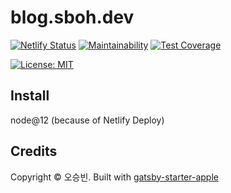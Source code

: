 # blog.sboh.dev

[![Netlify Status](https://api.netlify.com/api/v1/badges/56e62a7e-9007-4251-9729-8060fd401dc0/deploy-status)](https://app.netlify.com/sites/blog-sboh/deploys)
[![Maintainability](https://api.codeclimate.com/v1/badges/8376480808d39374911d/maintainability)](https://codeclimate.com/github/sboh1214/blog.sboh.dev/maintainability)
[![Test Coverage](https://api.codeclimate.com/v1/badges/8376480808d39374911d/test_coverage)](https://codeclimate.com/github/sboh1214/blog.sboh.dev/test_coverage)

[![License: MIT](https://img.shields.io/badge/License-MIT-yellow.svg)](https://opensource.org/licenses/MIT)

## Install

node@12 (because of Netlify Deploy)

## Credits

Copyright © 오승빈. Built with [gatsby-starter-apple](https://github.com/sungik-choi/gatsby-starter-apple)
